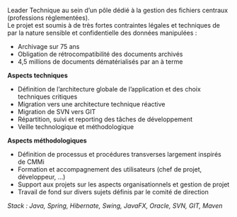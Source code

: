 Leader Technique au sein d’un pôle dédié à la gestion des fichiers centraux (professions réglementées).  Le projet est soumis à de très fortes contraintes légales et techniques de par la nature sensible et confidentielle des données manipulées :- Archivage sur 75 ans- Obligation de rétrocompatibilité des documents archivés- 4,5 millions de documents dématérialisés par an à terme**Aspects techniques**- Définition de l’architecture globale de l’application et des choix techniques critiques- Migration vers une architecture technique réactive- Migration de SVN vers GIT- Répartition, suivi et reporting des tâches de développement- Veille technologique et méthodologique**Aspects méthodologiques**- Définition de processus et procédures transverses largement inspirés de CMMi- Formation et accompagnement des utilisateurs (chef de projet, développeur, ...)- Support aux projets sur les aspects organisationnels et gestion de projet- Travail de fond sur divers sujets définis par le comité de direction_Stack : Java, Spring, Hibernate, Swing, JavaFX, Oracle, SVN, GIT, Maven_